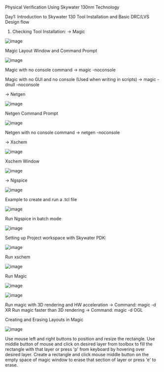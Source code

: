 Physical Verification Using Skywater 130nm Technology


Day1: Introduction to Skywater 130
Tool Installation and Basic DRC/LVS Design flow

1. Checking Tool Installation:
-> Magic

![image](https://user-images.githubusercontent.com/80171126/194927788-8c9c7302-f52c-45a8-9e45-bd2baea84b35.png)

Magic Layout Window and Command Prompt

![image](https://user-images.githubusercontent.com/80171126/194928193-d756e637-e264-4c00-ad7f-d1e2b3a4c438.png)

Magic with no console command -> magic -noconsole

Magic with no GUI and no console (Used when writing in scripts) -> magic -dnull -noconsole


-> Netgen

![image](https://user-images.githubusercontent.com/80171126/194928419-7782db40-cf64-47e1-8cd8-1b91f923af1a.png)

Netgen Command Prompt

![image](https://user-images.githubusercontent.com/80171126/194928486-f21408f2-a02c-4f76-99dd-fae982e13cfa.png)

Netgen with no console command -> netgen -noconsole

-> Xschem

![image](https://user-images.githubusercontent.com/80171126/194928593-440498f6-542e-42c7-b7af-f50d67e24eab.png)

Xschem Window

![image](https://user-images.githubusercontent.com/80171126/194928663-cf53d33d-0ea1-445b-af7e-50596a54d84a.png)

-> Ngspice

![image](https://user-images.githubusercontent.com/80171126/194928848-55020dad-b851-4dc8-8f39-a5c4c108cdef.png)


Example to create and run a .tcl file

![image](https://user-images.githubusercontent.com/80171126/194931483-24b45207-a931-4561-8f77-20a112b546a4.png)

Run Ngspice in batch mode

![image](https://user-images.githubusercontent.com/80171126/194931572-8bd7b085-7d35-4cc1-a7e7-3c2e84ef1a77.png)


Setting up Project workspace with Skywater PDK:

![image](https://user-images.githubusercontent.com/80171126/194934874-e9c07e65-1fe3-4707-b783-4c527f76f5c6.png)


Run xschem

![image](https://user-images.githubusercontent.com/80171126/194934979-8958b232-d5fd-4606-acbc-2bbc5ed909b6.png)

Run Magic

![image](https://user-images.githubusercontent.com/80171126/194935576-33605719-616c-42fd-b276-eb76da36b941.png)

![image](https://user-images.githubusercontent.com/80171126/194935653-cc1b79b4-e496-4b3f-a80e-538b0ca758c7.png)

Run magic with 3D rendering and HW acceleration -> Command: magic -d XR
Run magic faster than 3D rendering -> Command: magic -d OGL

Creating and Erasing Layouts in Magic

![image](https://user-images.githubusercontent.com/80171126/195152395-3e62b8fb-559b-43b7-87a6-0d5515574ec5.png)

Use mouse left and right buttons to position and resize the rectangle. Use middle button of mouse and click on desired layer from toolbox to fill the rectangle with that layer or press 'p' from keyboard by hovering over desired layer. Create a rectangle and click mouse middle button on the empty space of magic window to erase that section of layer or press 'e' to erase.
